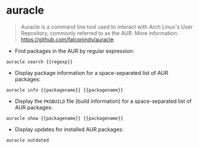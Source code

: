 # auracle

> Auracle is a command line tool used to interact with Arch Linux's User Repository, commonly referred to as the AUR.
> More information: <https://github.com/falconindy/auracle>.

- Find packages in the AUR by regular expression:

`auracle search {{regexp}}`

- Display package information for a space-separated list of AUR packages:

`auracle info {{packagename}} {{packagename}}`

- Display the  `PKGBUILD` file (build information) for a space-separated list of AUR packages:

`auracle show {{packagename}} {{packagename}}`

- Display updates for installed AUR packages:

`auracle outdated`
